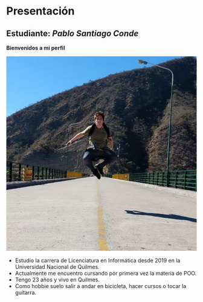 # Presentación

## Estudiante: _Pablo Santiago Conde_

**Bienvenidos a mi perfil**

![Menu_202](https://github.com/obj1unq/2022-s1-presentacion-PabloSantiagoConde/blob/master/66170259_2578065202206410_2234622512891691008_n.jpg "Salta 2019")

-  Estudio la carrera de Licenciatura en Informática desde 2019 en la Universidad Nacional de Quilmes. 
-  Actualmente me encuentro cursando por primera vez la materia de POO.
-  Tengo 23 años y vivo en Quilmes.
-  Como hobbie suelo salir a andar en bicicleta, hacer cursos o tocar la guitarra.



